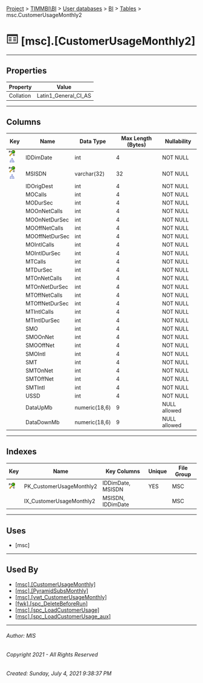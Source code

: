 #### 

[Project](../../../../index.md) > [TIMMBI\\BI](../../../index.md) > [User databases](../../index.md) > [BI](../index.md) > [Tables](Tables.md) > msc.CustomerUsageMonthly2

# ![Tables](../../../../Images/Table32.png) [msc].[CustomerUsageMonthly2]

---

## <a name="#properties"></a>Properties

| Property | Value |
|---|---|
| Collation | Latin1_General_CI_AS |


---

## <a name="#columns"></a>Columns

| Key | Name | Data Type | Max Length (Bytes) | Nullability |
|---|---|---|---|---|
| [![Cluster Primary Key PK_CustomerUsageMonthly2: IDDimDate\MSISDN](../../../../Images/pkcluster.png)](#indexes)[![Indexes IX_CustomerUsageMonthly2](../../../../Images/Index.png)](#indexes) | IDDimDate | int | 4 | NOT NULL |
| [![Cluster Primary Key PK_CustomerUsageMonthly2: IDDimDate\MSISDN](../../../../Images/pkcluster.png)](#indexes)[![Indexes IX_CustomerUsageMonthly2](../../../../Images/Index.png)](#indexes) | MSISDN | varchar(32) | 32 | NOT NULL |
|  | IDOrigDest | int | 4 | NOT NULL |
|  | MOCalls | int | 4 | NOT NULL |
|  | MODurSec | int | 4 | NOT NULL |
|  | MOOnNetCalls | int | 4 | NOT NULL |
|  | MOOnNetDurSec | int | 4 | NOT NULL |
|  | MOOffNetCalls | int | 4 | NOT NULL |
|  | MOOffNetDurSec | int | 4 | NOT NULL |
|  | MOIntlCalls | int | 4 | NOT NULL |
|  | MOIntlDurSec | int | 4 | NOT NULL |
|  | MTCalls | int | 4 | NOT NULL |
|  | MTDurSec | int | 4 | NOT NULL |
|  | MTOnNetCalls | int | 4 | NOT NULL |
|  | MTOnNetDurSec | int | 4 | NOT NULL |
|  | MTOffNetCalls | int | 4 | NOT NULL |
|  | MTOffNetDurSec | int | 4 | NOT NULL |
|  | MTIntlCalls | int | 4 | NOT NULL |
|  | MTIntlDurSec | int | 4 | NOT NULL |
|  | SMO | int | 4 | NOT NULL |
|  | SMOOnNet | int | 4 | NOT NULL |
|  | SMOOffNet | int | 4 | NOT NULL |
|  | SMOIntl | int | 4 | NOT NULL |
|  | SMT | int | 4 | NOT NULL |
|  | SMTOnNet | int | 4 | NOT NULL |
|  | SMTOffNet | int | 4 | NOT NULL |
|  | SMTIntl | int | 4 | NOT NULL |
|  | USSD | int | 4 | NOT NULL |
|  | DataUpMb | numeric(18,6) | 9 | NULL allowed |
|  | DataDownMb | numeric(18,6) | 9 | NULL allowed |


---

## <a name="#indexes"></a>Indexes

| Key | Name | Key Columns | Unique | File Group |
|---|---|---|---|---|
| [![Cluster Primary Key PK_CustomerUsageMonthly2: IDDimDate\MSISDN](../../../../Images/pkcluster.png)](#indexes) | PK_CustomerUsageMonthly2 | IDDimDate, MSISDN | YES | MSC |
|  | IX_CustomerUsageMonthly2 | MSISDN, IDDimDate |  | MSC |


---

## <a name="#uses"></a>Uses

* [msc]


---

## <a name="#usedby"></a>Used By

* [[msc].[CustomerUsageMonthly]](../Views/CustomerUsageMonthly_000d.md)
* [[msc].[PyramidSubsMonthly]](../Views/PyramidSubsMonthly.md)
* [[msc].[vwt_CustomerUsageMonthly]](../Views/vwt_CustomerUsageMonthly_000f.md)
* [[fwk].[spc_DeleteBeforeRun]](../Programmability/Stored_Procedures/spc_DeleteBeforeRun.md)
* [[msc].[spc_LoadCustomerUsage]](../Programmability/Stored_Procedures/spc_LoadCustomerUsage_000g.md)
* [[msc].[spc_LoadCustomerUsage_aux]](../Programmability/Stored_Procedures/spc_LoadCustomerUsage_aux.md)


---

###### Author:  MIS

###### Copyright 2021 - All Rights Reserved

###### Created: Sunday, July 4, 2021 9:38:37 PM


